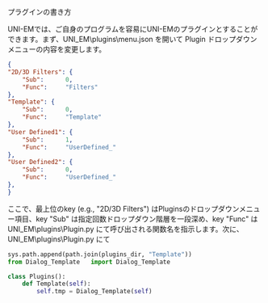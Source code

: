 プラグインの書き方

UNI-EMでは、ご自身のプログラムを容易にUNI-EMのプラグインとすることができます。まず、UNI_EM\plugins\menu.json を開いて Plugin ドロップダウンメニューの内容を変更します。
```json
{
"2D/3D Filters": {
	"Sub":		0,
	"Func":		"Filters"
},
"Template": {
	"Sub":		0,
	"Func":		"Template"
},
"User Defined1": {
	"Sub":		1,
	"Func":		"UserDefined_"
},
"User Defined2": {
	"Sub":		0,
	"Func":		"UserDefined_"
},
}
```
ここで、最上位のkey (e.g., "2D/3D Filters") はPluginsのドロップダウンメニュー項目、key "Sub" は指定回数ドロップダウン階層を一段深め、key "Func" はUNI_EM\plugins\Plugin.py にて呼び出される関数名を指示します。次に、UNI_EM\plugins\Plugin.py にて
```python
sys.path.append(path.join(plugins_dir, "Template"))
from Dialog_Template   import Dialog_Template

class Plugins():
    def Template(self):
        self.tmp = Dialog_Template(self)
```
